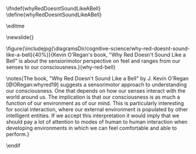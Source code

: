 \ifndef{whyRedDoesntSoundLikeABell}
\define{whyRedDoesntSoundLikeABell}

\editme

\newslide{}

\figure{\includejpg{\diagramsDir/cognitive-science/why-red-doesnt-sound-like-a-bell}{40%}}{Kevin O'Regan's book, "Why Red Doesn't Sound Like a Bell" is about the sensiorimotor perspective on feel and ranges from our senses to our consciousness.}{why-red-bell}

\notes{The book, "Why Red Doesn't Sound Like a Bell" by J. Kevin O'Regan [@ORegan:whyred19] suggests a sensorimotor approach to understanding our consciousness. One that depends on how our senses interact with the world around us. The implication is that our consciousness is as much a function of our environment as of our mind. This is particularly interesting for social interaction, where our external environment is populated by other intelligent entities. If we accept this interpretation it would imply that we should pay a lot of attention to modes of human to human interaction when developing environments in which we can feel comfortable and able to perform.}

\endif
